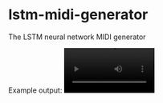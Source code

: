# lstm-midi-generator
The LSTM neural network MIDI generator

Example output:
<video src='https://github.com/adcw/lstm-midi-generator/assets/61947288/e317e7a6-c54c-44e3-8ddc-ddc00fbfeb3b' width=180/>
